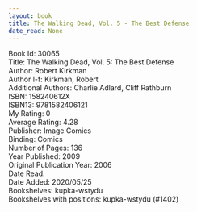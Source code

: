 ```yaml
---
layout: book
title: The Walking Dead, Vol. 5 - The Best Defense
date_read: None
---
```


Book Id: 30065<br />
Title: The Walking Dead, Vol. 5: The Best Defense<br />
Author: Robert Kirkman<br />
Author l-f: Kirkman, Robert<br />
Additional Authors: Charlie Adlard, Cliff Rathburn<br />
ISBN: 158240612X<br />
ISBN13: 9781582406121<br />
My Rating: 0<br />
Average Rating: 4.28<br />
Publisher: Image Comics<br />
Binding: Comics<br />
Number of Pages: 136<br />
Year Published: 2009<br />
Original Publication Year: 2006<br />
Date Read: <br />
Date Added: 2020/05/25<br />
Bookshelves: kupka-wstydu<br />
Bookshelves with positions: kupka-wstydu (#1402)<br />

